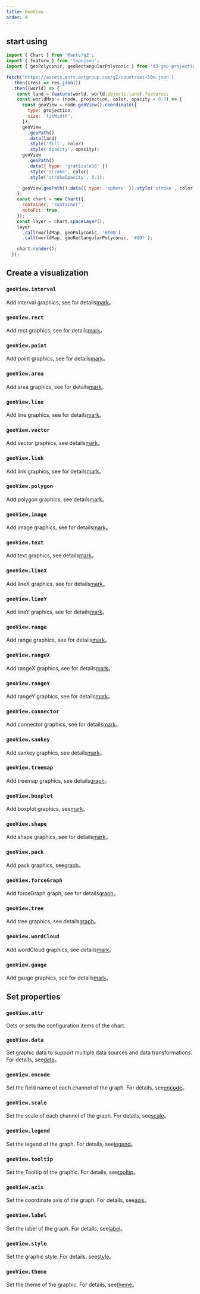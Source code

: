 ```yaml
---
title: GeoView
order: 4
---
```


## start using

```js
import { Chart } from '@antv/g2';
import { feature } from 'topojson';
import { geoPolyconic, geoRectangularPolyconic } from 'd3-geo-projection';

fetch('https://assets.antv.antgroup.com/g2/countries-50m.json')
  .then((res) => res.json())
  .then((world) => {
    const land = feature(world, world.objects.land).features;
    const worldMap = (node, projection, color, opacity = 0.7) => {
      const geoView = node.geoView().coordinate({
        type: projection,
        size: 'fitWidth',
      });
      geoView
        .geoPath()
        .data(land)
        .style('fill', color)
        .style('opacity', opacity);
      geoView
        .geoPath()
        .data({ type: 'graticule10' })
        .style('stroke', color)
        .style('strokeOpacity', 0.3);

      geoView.geoPath().data({ type: 'sphere' }).style('stroke', color);
    };
    const chart = new Chart({
      container: 'container',
      autoFit: true,
    });
    const layer = chart.spaceLayer();
    layer
      .call(worldMap, geoPolyconic, '#f00')
      .call(worldMap, geoRectangularPolyconic, '#00f');

    chart.render();
  });
```

## Create a visualization

### `geoView.interval`

Add interval graphics, see for details[mark](/spec/mark/interval)。

### `geoView.rect`

Add rect graphics, see for details[mark](/spec/mark/rect)。

### `geoView.point`

Add point graphics, see for details[mark](/spec/mark/point)。

### `geoView.area`

Add area graphics, see for details[mark](/spec/mark/area)。

### `geoView.line`

Add line graphics, see for details[mark](/spec/mark/line)。

### `geoView.vector`

Add vector graphics, see details[mark](/spec/mark/vector)。

### `geoView.link`

Add link graphics, see for details[mark](/spec/mark/link)。

### `geoView.polygon`

Add polygon graphics, see details[mark](/spec/mark/polygon)。

### `geoView.image`

Add image graphics, see for details[mark](/spec/mark/image)。

### `geoView.text`

Add text graphics, see details[mark](/spec/mark/text)。

### `geoView.lineX`

Add lineX graphics, see for details[mark](/spec/mark/line-x)。

### `geoView.lineY`

Add lineY graphics, see for details[mark](/spec/mark/line-y)。

### `geoView.range`

Add range graphics, see for details[mark](/spec/mark/range)。

### `geoView.rangeX`

Add rangeX graphics, see for details[mark](/spec/mark/range-x)。

### `geoView.rangeY`

Add rangeY graphics, see for details[mark](/spec/mark/range-y)。

### `geoView.connector`

Add connector graphics, see for details[mark](/spec/mark/connector)。

### `geoView.sankey`

Add sankey graphics, see details[mark](/spec/mark/sankey)。

### `geoView.treemap`

Add treemap graphics, see details[graph](/spec/graph/treemap)。

### `geoView.boxplot`

Add boxplot graphics, see[mark](/spec/mark/boxplot)。

### `geoView.shape`

Add shape graphics, see for details[mark](/spec/mark/shape)。

### `geoView.pack`

Add pack graphics, see[graph](/spec/graph/pack)。

### `geoView.forceGraph`

Add forceGraph graph, see for details[graph](/spec/graph/force-graph)。

### `geoView.tree`

Add tree graphics, see details[graph](/spec/graph/tree)。

### `geoView.wordCloud`

Add wordCloud graphics, see details[mark](/spec/mark/word-cloud)。

### `geoView.gauge`

Add gauge graphics, see for details[mark](/spec/mark/gauge)。

## Set properties

### `geoView.attr`

Gets or sets the configuration items of the chart.

### `geoView.data`

Set graphic data to support multiple data sources and data transformations. For details, see[data](/spec/data/overview)。

### `geoView.encode`

Set the field name of each channel of the graph. For details, see[encode](/api/encode/overview)。

### `geoView.scale`

Set the scale of each channel of the graph. For details, see[scale](/spec/overview#scale)。

### `geoView.legend`

Set the legend of the graph. For details, see[legend](/spec/component/legend)。

### `geoView.tooltip`

Set the Tooltip of the graphic. For details, see[tooltip](/spec/component/tooltip)。

### `geoView.axis`

Set the coordinate axis of the graph. For details, see[axis](/spec/component/axis)。

### `geoView.label`

Set the label of the graph. For details, see[label](/spec/label/overview)。

### `geoView.style`

Set the graphic style. For details, see[style](/spec/common/style)。

### `geoView.theme`

Set the theme of the graphic. For details, see[theme](/spec/theme/overview)。
